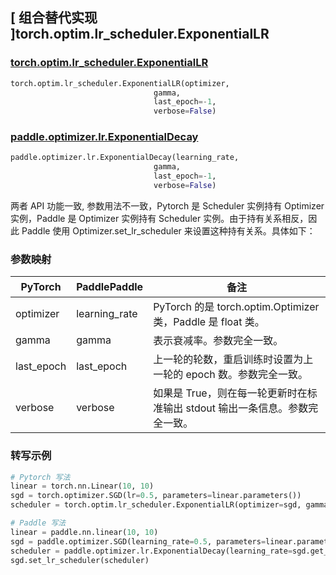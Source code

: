 ## [ 组合替代实现 ]torch.optim.lr_scheduler.ExponentialLR

### [torch.optim.lr_scheduler.ExponentialLR](https://pytorch.org/docs/stable/generated/torch.optim.lr_scheduler.ExponentialLR.html)

```python
torch.optim.lr_scheduler.ExponentialLR(optimizer,
                                gamma,
                                last_epoch=-1,
                                verbose=False)
```

### [paddle.optimizer.lr.ExponentialDecay](https://www.paddlepaddle.org.cn/documentation/docs/zh/api/paddle/optimizer/lr/ExponentialDecay_cn.html)

```python
paddle.optimizer.lr.ExponentialDecay(learning_rate,
                                gamma,
                                last_epoch=-1,
                                verbose=False)
```

两者 API 功能一致, 参数用法不一致，Pytorch 是 Scheduler 实例持有 Optimizer 实例，Paddle 是 Optimizer 实例持有 Scheduler 实例。由于持有关系相反，因此 Paddle 使用 Optimizer.set_lr_scheduler 来设置这种持有关系。具体如下：

### 参数映射

| PyTorch | PaddlePaddle | 备注                                                                                       |
| ------- | ------------ | ------------------------------------------------------------------------------------------ |
| optimizer     | learning_rate       | PyTorch 的是 torch.optim.Optimizer 类，Paddle 是 float 类。 |
| gamma     | gamma       | 表示衰减率。参数完全一致。             |
| last_epoch     | last_epoch       | 上一轮的轮数，重启训练时设置为上一轮的 epoch 数。参数完全一致。       |
| verbose     | verbose       | 如果是 True，则在每一轮更新时在标准输出 stdout 输出一条信息。参数完全一致。  |

### 转写示例
```python
# Pytorch 写法
linear = torch.nn.Linear(10, 10)
sgd = torch.optimizer.SGD(lr=0.5, parameters=linear.parameters())
scheduler = torch.optim.lr_scheduler.ExponentialLR(optimizer=sgd, gamma=0.5)

# Paddle 写法
linear = paddle.nn.linear(10, 10)
sgd = paddle.optimizer.SGD(learning_rate=0.5, parameters=linear.parameters())
scheduler = paddle.optimizer.lr.ExponentialDecay(learning_rate=sgd.get_lr(), gamma=0.5)
sgd.set_lr_scheduler(scheduler)
```
